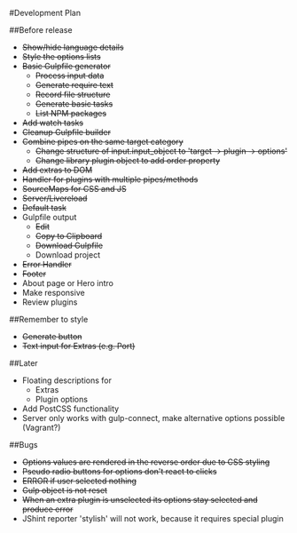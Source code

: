 #Development Plan

##Before release
* ~~Show/hide language details~~
* ~~Style the options lists~~
* ~~Basic Gulpfile generator~~
    * ~~Process input data~~
    * ~~Generate require text~~
    * ~~Record file structure~~
    * ~~Generate basic tasks~~
    * ~~List NPM packages~~
* ~~Add watch tasks~~
* ~~Cleanup Gulpfile builder~~
* ~~Combine pipes on the same target category~~
    * ~~Change structure of input.input_object to 'target -> plugin -> options'~~
    * ~~Change library plugin object to add order property~~
* ~~Add extras to DOM~~
* ~~Handler for plugins with multiple pipes/methods~~
* ~~SourceMaps for CSS and JS~~
* ~~Server/Livereload~~
* ~~Default task~~
* Gulpfile output
    * ~~Edit~~
    * ~~Copy to Clipboard~~
    * ~~Download Gulpfile~~
    * Download project
* ~~Error Handler~~
* ~~Footer~~
* About page or Hero intro
* Make responsive
* Review plugins

##Remember to style
* ~~Generate button~~
* ~~Text input for Extras (e.g. Port)~~


##Later
* Floating descriptions for
    * Extras
    * Plugin options
* Add PostCSS functionality
* Server only works with gulp-connect, make alternative options possible (Vagrant?)

##Bugs
* ~~Options values are rendered in the reverse order due to CSS styling~~
* ~~Pseudo radio buttons for options don't react to clicks~~
* ~~ERROR if user selected nothing~~
* ~~Gulp object is not reset~~
* ~~When an extra plugin is unselected its options stay selected and produce error~~
* JShint reporter 'stylish' will not work, because it requires special plugin
